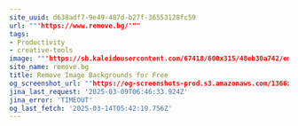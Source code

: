 ```yaml
---
site_uuid: d638adf7-9e49-487d-b27f-36553128fc59
url: ""'https://www.remove.bg/'""
tags:
- Productivity
- creative-tools
image: ""'https://sb.kaleidousercontent.com/67418/600x315/48eb30a742/emilia-og-image.jpg'""
site_name: remove.bg
title: Remove Image Backgrounds for Free
og_screenshot_url: ""https://og-screenshots-prod.s3.amazonaws.com/1366x768/80/false/94e6ed553c665c9f5c4ebea5648849dbe9c8e4851a3039db155c141dbac1a5ba.jpeg""
jina_last_request: '2025-03-09T06:46:33.924Z'
jina_error: 'TIMEOUT'
og_last_fetch: '2025-03-14T05:42:19.756Z'
---
```


